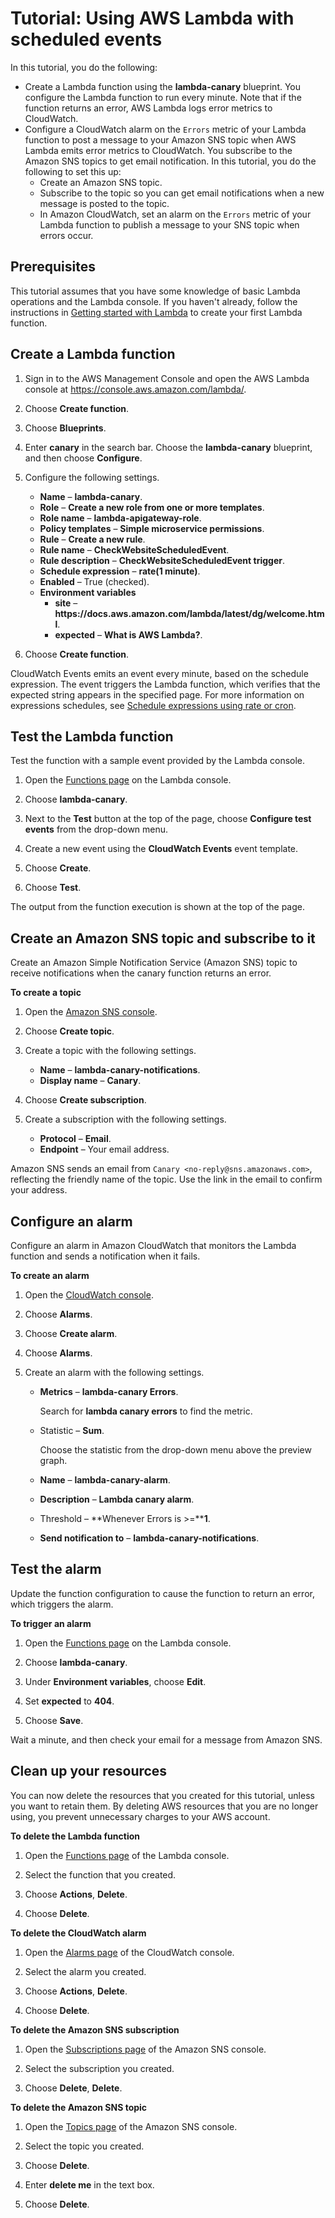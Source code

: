 # Tutorial: Using AWS Lambda with scheduled events<a name="services-cloudwatchevents-tutorial"></a>

In this tutorial, you do the following:
+ Create a Lambda function using the **lambda\-canary** blueprint\. You configure the Lambda function to run every minute\. Note that if the function returns an error, AWS Lambda logs error metrics to CloudWatch\. 
+ Configure a CloudWatch alarm on the `Errors` metric of your Lambda function to post a message to your Amazon SNS topic when AWS Lambda emits error metrics to CloudWatch\. You subscribe to the Amazon SNS topics to get email notification\. In this tutorial, you do the following to set this up:
  + Create an Amazon SNS topic\.
  + Subscribe to the topic so you can get email notifications when a new message is posted to the topic\.
  + In Amazon CloudWatch, set an alarm on the `Errors` metric of your Lambda function to publish a message to your SNS topic when errors occur\.

## Prerequisites<a name="services-cloudwatchevents-tutorial-prereqs"></a>

This tutorial assumes that you have some knowledge of basic Lambda operations and the Lambda console\. If you haven't already, follow the instructions in [Getting started with Lambda](getting-started.md) to create your first Lambda function\.

## Create a Lambda function<a name="services-cloudwatchevents-tutorial-create"></a>

1. Sign in to the AWS Management Console and open the AWS Lambda console at [https://console\.aws\.amazon\.com/lambda/](https://console.aws.amazon.com/lambda/)\.

1. Choose **Create function**\.

1. Choose **Blueprints**\.

1. Enter **canary** in the search bar\. Choose the **lambda\-canary** blueprint, and then choose **Configure**\.

1. Configure the following settings\.
   + **Name** – **lambda\-canary**\.
   + **Role** – **Create a new role from one or more templates**\.
   + **Role name** – **lambda\-apigateway\-role**\.
   + **Policy templates** – **Simple microservice permissions**\.
   + **Rule** – **Create a new rule**\.
   + **Rule name** – **CheckWebsiteScheduledEvent**\.
   + **Rule description** – **CheckWebsiteScheduledEvent trigger**\.
   + **Schedule expression** – **rate\(1 minute\)**\.
   + **Enabled** – True \(checked\)\.
   + **Environment variables**
     + **site** – **https://docs\.aws\.amazon\.com/lambda/latest/dg/welcome\.html**\.
     + **expected** – **What is AWS Lambda?**\.

1. Choose **Create function**\.

CloudWatch Events emits an event every minute, based on the schedule expression\. The event triggers the Lambda function, which verifies that the expected string appears in the specified page\. For more information on expressions schedules, see [Schedule expressions using rate or cron](services-cloudwatchevents-expressions.md)\.

## Test the Lambda function<a name="services-cloudwatchevents-tutorial-test"></a>

Test the function with a sample event provided by the Lambda console\.

1. Open the [Functions page](https://console.aws.amazon.com/lambda/home#/functions) on the Lambda console\.

1. Choose **lambda\-canary**\.

1. Next to the **Test** button at the top of the page, choose **Configure test events** from the drop\-down menu\.

1. Create a new event using the **CloudWatch Events** event template\.

1. Choose **Create**\.

1. Choose **Test**\.

The output from the function execution is shown at the top of the page\.

## Create an Amazon SNS topic and subscribe to it<a name="services-cloudwatchevents-tutorial-subscribe"></a>

Create an Amazon Simple Notification Service \(Amazon SNS\) topic to receive notifications when the canary function returns an error\.

**To create a topic**

1. Open the [Amazon SNS console](https://console.aws.amazon.com/sns/home)\.

1. Choose **Create topic**\.

1. Create a topic with the following settings\.
   + **Name** – **lambda\-canary\-notifications**\.
   + **Display name** – **Canary**\.

1. Choose **Create subscription**\.

1. Create a subscription with the following settings\.
   + **Protocol** – **Email**\.
   + **Endpoint** – Your email address\.

Amazon SNS sends an email from `Canary <no-reply@sns.amazonaws.com>`, reflecting the friendly name of the topic\. Use the link in the email to confirm your address\.

## Configure an alarm<a name="services-cloudwatchevents-tutorial-alarm"></a>

Configure an alarm in Amazon CloudWatch that monitors the Lambda function and sends a notification when it fails\.

**To create an alarm**

1. Open the [CloudWatch console](https://console.aws.amazon.com/cloudwatch)\.

1. Choose **Alarms**\.

1. Choose **Create alarm**\.

1. Choose **Alarms**\.

1. Create an alarm with the following settings\.
   + **Metrics** – **lambda\-canary Errors**\.

     Search for **lambda canary errors** to find the metric\.
   + Statistic – **Sum**\.

     Choose the statistic from the drop\-down menu above the preview graph\.
   + **Name** – **lambda\-canary\-alarm**\.
   + **Description** – **Lambda canary alarm**\.
   + Threshold – **Whenever Errors is >=****1**\.
   + **Send notification to** – **lambda\-canary\-notifications**\.

## Test the alarm<a name="services-cloudwatchevents-tutorial-testalarm"></a>

Update the function configuration to cause the function to return an error, which triggers the alarm\.

**To trigger an alarm**

1. Open the [Functions page](https://console.aws.amazon.com/lambda/home#/functions) on the Lambda console\.

1. Choose **lambda\-canary**\.

1. Under **Environment variables**, choose **Edit**\.

1. Set **expected** to **404**\.

1. Choose **Save**\.

Wait a minute, and then check your email for a message from Amazon SNS\.

## Clean up your resources<a name="cleanup"></a>

You can now delete the resources that you created for this tutorial, unless you want to retain them\. By deleting AWS resources that you are no longer using, you prevent unnecessary charges to your AWS account\.

**To delete the Lambda function**

1. Open the [Functions page](https://console.aws.amazon.com/lambda/home#/functions) of the Lambda console\.

1. Select the function that you created\.

1. Choose **Actions**, **Delete**\.

1. Choose **Delete**\.

**To delete the CloudWatch alarm**

1. Open the [Alarms page](https://console.aws.amazon.com/cloudwatch/home#alarms:) of the CloudWatch console\.

1. Select the alarm you created\.

1. Choose **Actions**, **Delete**\.

1. Choose **Delete**\.

**To delete the Amazon SNS subscription**

1. Open the [Subscriptions page](https://console.aws.amazon.com/sns/home#subscriptions:) of the Amazon SNS console\.

1. Select the subscription you created\.

1. Choose **Delete**, **Delete**\.

**To delete the Amazon SNS topic**

1. Open the [Topics page](https://console.aws.amazon.com/sns/home#topics:) of the Amazon SNS console\.

1. Select the topic you created\.

1. Choose **Delete**\.

1. Enter **delete me** in the text box\.

1. Choose **Delete**\.